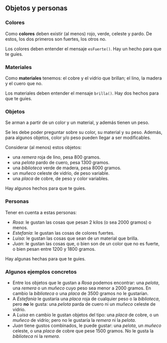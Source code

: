 ## Objetos y personas

### Colores
Como **colores** deben existir (al menos) rojo, verde, celeste y pardo. 
De estos, los dos primeros son fuertes, los otros no.

Los colores deben entender el mensaje `esFuerte()`. Hay un hecho para que te guíes.

### Materiales
Como **materiales** tenemos: el cobre y el vidrio que brillan; el lino, la madera y el cuero que no.

Los materiales deben entender el mensaje `brilla()`. Hay dos hechos para que te guíes.

### Objetos
Se arman a partir de un color y un material, y además tienen un peso.

Se les debe poder preguntar sobre su color, su material y su peso. Además, para algunos objetos, color y/o peso pueden llegar a ser modificables.

Considerar (al menos) estos objetos:

  - una _remera_ roja de lino, pesa 800 gramos.
  - una _pelota_ pardo de cuero, pesa 1300 gramos.
  - una _biblioteca_ verde de madera, pesa 8000 gramos.
  - un _muñeco_ celeste de vidrio, de peso variable.
  - una _placa_ de cobre, de peso y color variables.

Hay algunos hechos para que te guíes.

### Personas

Tener en cuenta a estas personas:

- _Rosa_: le gustan las cosas que pesan 2 kilos (o sea 2000 gramos) o menos.
- _Estefanía_: le gustan las cosas de colores fuertes.
- _Luisa_: le gustan las cosas que sean de un material que brilla.
- _Juan_: le gustan las cosas que, o bien son de un color que no es fuerte, o bien pesan entre 1200 y 1800 gramos.

Hay algunas hechas para que te guíes.


### Algunos ejemplos concretos

- Entre los objetos que le gustan a _Rosa_ podemos encontrar: una _pelota_, una _remera_ o un _muñeco_ cuyo peso sea menor a 2000 gramos. En cambio la _biblioteca_ o una _placa_ de 3500 gramos no le gustarían.
- A _Estefanía_ le gustaría una _placa_ roja de cualquier peso o la _biblioteca_, pero **no** le gusta: una _pelota_ parda de cuero ni un _muñeco_ celeste de vidrio.
- A _Luisa_ en cambio le gustan objetos del tipo: una _placa_ de cobre, o un _muñeco_ de vidrio; pero no le gustaría la _remera_ ni la _pelota_.
- _Juan_ tiene gustos combinados, le puede gustar: una _pelota_, un _muñeco_ celeste, o una _placa_ de cobre que pese 1500 gramos. No le gusta la _biblioteca_ ni la _remera_.
